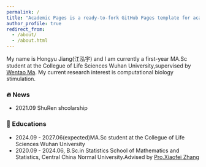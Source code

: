 ```yaml
---
permalink: /
title: "Academic Pages is a ready-to-fork GitHub Pages template for academic personal websites"
author_profile: true
redirect_from: 
  - /about/
  - /about.html
---
```

My name is Hongyu Jiang(江泓宇) and I am currently a first-year MA.Sc student at the Collegue of Life Sciences Wuhan University,supervised by [Wentao Ma](http://sciprofiles.com/profile/92164). 
My current research interest is computational biology stimulation.

### 🔥 News
 
- 2021.09 ShuRen shcolarship

###  📖 Educations

- 2024.09 - 2027.06(expected)MA.Sc student at the Collegue of Life Sciences Wuhan University
- 2020.09 - 2024.06, B.Sc.in Statistics School of Mathematics and Statistics, Central China Normal University.Advised by [Pro.Xiaofei Zhang](https://github.com/Zhangxf-ccnu)

